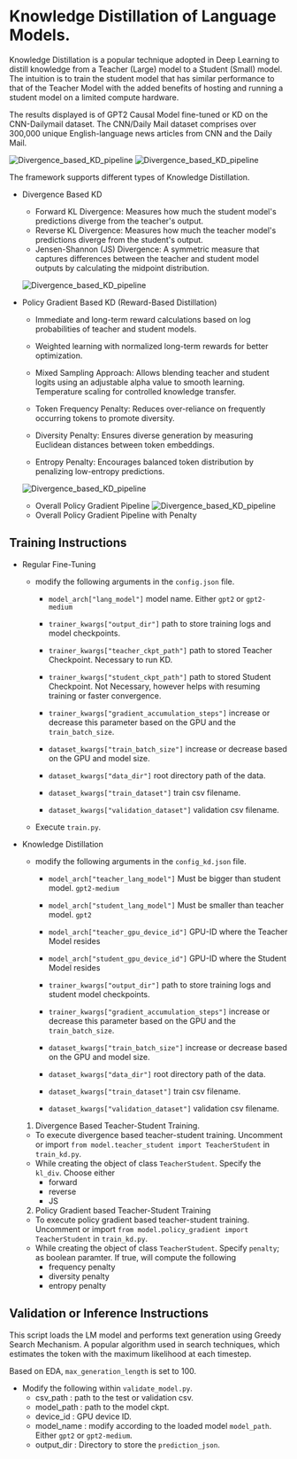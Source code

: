 # Knowledge Distillation of Language Models. 

Knowledge Distillation is a popular technique adopted in Deep Learning to distill knowledge from a Teacher (Large) model to a Student (Small) model. 
The intuition is to train the student model that has similar performance to that of the Teacher Model with the added benefits of hosting and running a student 
model on a limited compute hardware. 

The results displayed is of GPT2 Causal Model fine-tuned or KD on the CNN-Dailymail dataset. The CNN/Daily Mail dataset comprises over 300,000 unique English-language news articles from CNN and the Daily Mail. 

![Divergence_based_KD_pipeline](readme_assets/metrics.png)
![Divergence_based_KD_pipeline](readme_assets/samples.png)

The framework supports different types of Knowledge Distillation.

- Divergence Based KD 
    - Forward KL Divergence: Measures how much the student model's predictions diverge from the teacher's output.
    - Reverse KL Divergence: Measures how much the teacher model's predictions diverge from the student's output.
    - Jensen-Shannon (JS) Divergence: A symmetric measure that captures differences between the teacher and student model outputs by calculating the midpoint distribution.

    ![Divergence_based_KD_pipeline](readme_assets/Divergence_KD-pipeline.png)

- Policy Gradient Based KD (Reward-Based Distillation)

    - Immediate and long-term reward calculations based on log probabilities of teacher and student models. 
    - Weighted learning with normalized long-term rewards for better optimization. 

    - Mixed Sampling Approach: Allows blending teacher and student logits using an adjustable alpha value to smooth learning. Temperature scaling for controlled knowledge transfer.

    - Token Frequency Penalty: Reduces over-reliance on frequently occurring tokens to promote diversity.
    - Diversity Penalty: Ensures diverse generation by measuring Euclidean distances between token embeddings.
    - Entropy Penalty: Encourages balanced token distribution by penalizing low-entropy predictions.    

    ![Divergence_based_KD_pipeline](readme_assets/PG_KD-pipeline.png)
    - Overall Policy Gradient Pipeline
    ![Divergence_based_KD_pipeline](readme_assets/PG_KD-penalty.png)
    - Overall Policy Gradient Pipeline with Penalty

## Training Instructions 

- Regular Fine-Tuning 

    - modify the following arguments in the `config.json` file.
        - `model_arch["lang_model"]` model name. Either `gpt2` or `gpt2-medium`
        
        - `trainer_kwargs["output_dir"]` path to store training logs and model checkpoints. 
        - `trainer_kwargs["teacher_ckpt_path"]` path to stored Teacher Checkpoint. Necessary to run KD. 
        - `trainer_kwargs["student_ckpt_path"]` path to stored Student Checkpoint. Not Necessary, however helps with resuming training or faster convergence. 
        - `trainer_kwargs["gradient_accumulation_steps"]` increase or decrease this parameter based on the GPU and the `train_batch_size`. 
        
        - `dataset_kwargs["train_batch_size"]` increase or decrease based on the GPU and model size. 
        - `dataset_kwargs["data_dir"]` root directory path of the data.
        - `dataset_kwargs["train_dataset"]` train csv filename.
        - `dataset_kwargs["validation_dataset"]` validation csv filename. 

    - Execute `train.py`. 

- Knowledge Distillation

    - modify the following arguments in the `config_kd.json` file.
        - `model_arch["teacher_lang_model"]` Must be bigger than student model. `gpt2-medium`
        - `model_arch["student_lang_model"]` Must be smaller than teacher model. `gpt2`
        - `model_arch["teacher_gpu_device_id"]` GPU-ID where the Teacher Model resides
        - `model_arch["student_gpu_device_id"]` GPU-ID where the Student Model resides

        - `trainer_kwargs["output_dir"]` path to store training logs and student model checkpoints. 
        - `trainer_kwargs["gradient_accumulation_steps"]` increase or decrease this parameter based on the GPU and the `train_batch_size`. 
        - `dataset_kwargs["train_batch_size"]` increase or decrease based on the GPU and model size. 
        
        - `dataset_kwargs["data_dir"]` root directory path of the data.
        - `dataset_kwargs["train_dataset"]` train csv filename.
        - `dataset_kwargs["validation_dataset"]` validation csv filename.  

    1. Divergence Based Teacher-Student Training. 

    - To execute divergence based teacher-student training. Uncomment or import `from model.teacher_student import TeacherStudent` 
    in `train_kd.py`. 
    - While creating the object of class `TeacherStudent`. Specify the `kl_div`. Choose either 
        - forward
        - reverse
        - JS

    2. Policy Gradient based Teacher-Student Training
    
    - To execute policy gradient based teacher-student training. Uncomment or import `from model.policy_gradient import TeacherStudent` 
    in `train_kd.py`. 
    - While creating the object of class `TeacherStudent`. Specify `penalty`; as boolean paramter. If true, will compute the following
        - frequency penalty
        - diversity penalty
        - entropy penalty


## Validation or Inference Instructions 

This script loads the LM model and performs text generation using Greedy Search Mechanism. A popular algorithm used in search techniques, which estimates the token with the maximum likelihood at each timestep. 

Based on EDA, `max_generation_length` is set to 100. 

- Modify the following within `validate_model.py`. 
    - csv_path : path to the test or validation csv. 
    - model_path : path to the model ckpt. 
    - device_id : GPU device ID. 
    - model_name : modify according to the loaded model `model_path`. Either `gpt2` or `gpt2-medium`. 
    - output_dir : Directory to store the `prediction_json`. 
